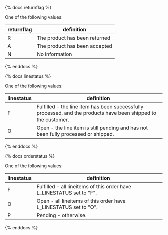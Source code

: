 {% docs returnflag %}
	
One of the following values: 

| returnflag     | definition                    |
|----------------|-------------------------------|
| R              | The product has been returned |
| A              | The product has been accepted |
| N              | No information                | 

{% enddocs %}

{% docs linestatus %}
	
One of the following values: 

| linestatus | definition                                                                                                     |
|------------|----------------------------------------------------------------------------------------------------------------|
| F          | Fulfilled - the line item has been successfully processed, and the products have been shipped to the customer. |
| O          | Open - the line item is still pending and has not been fully processed or shipped.                             |

{% enddocs %}

{% docs orderstatus %}
	
One of the following values: 

| linestatus | definition                                                                                                |
|------------|-----------------------------------------------------------------------------------------------------------|
| F          | Fulfilled - all lineitems of this order have L_LINESTATUS set to "F". |
| O          | Open - all lineitems of this order have L_LINESTATUS set to "O".   |
| P          | Pending -  otherwise.   |

{% enddocs %}